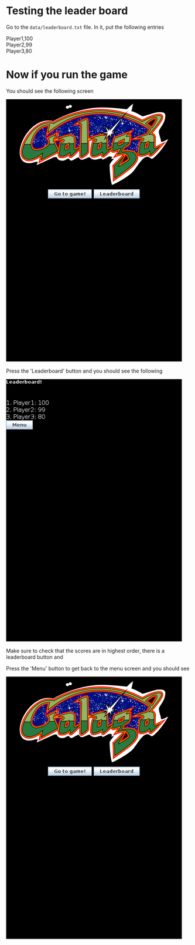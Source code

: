 # Testing the leader board

Go to the `data/leaderboard.txt` file. In it, put the following entries

Player1,100 <br />
Player2,99 <br />
Player3,80

# Now if you run the game

You should see the following screen

![](../../img/main1.png)

Press the 'Leaderboard' button and you should see the following

![](../../img/lead1.png)

Make sure to check that the scores are in highest order, there is a leaderboard button and

Press the 'Menu' button to get back to the menu screen and you should see

![](../../img/main1.png)